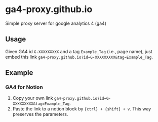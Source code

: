 # ga4-proxy.github.io

Simple proxy server for google analytics 4 (ga4)

## Usage

Given GA4 id `G-XXXXXXXXX` and a tag `Example_Tag` (i.e., page name), just embed this link `ga4-proxy.github.io?id=G-XXXXXXXXX&tag=Example_Tag`.

## Example
### GA4 for Notion

1. Copy your own link `ga4-proxy.github.io?id=G-XXXXXXXXX&tag=Example_Tag`.
2. Paste the link to a notion block by `{ctrl} + {shift} + v`. This way preserves the parameters. 